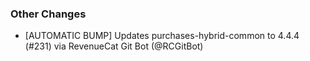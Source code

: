 ### Other Changes
* [AUTOMATIC BUMP] Updates purchases-hybrid-common to 4.4.4 (#231) via RevenueCat Git Bot (@RCGitBot)
